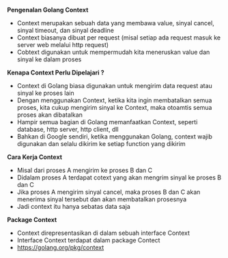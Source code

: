 **Pengenalan Golang Context**
- Context merupakan sebuah data yang membawa value, sinyal cancel, sinyal timeout, dan sinyal deadline
- Context biasanya dibuat per request (misal setiap ada request masuk ke server web melalui http request)
- Cobtext digunakan untuk mempermudah kita meneruskan value dan sinyal ke dalam  proses

**Kenapa Context Perlu Dipelajari ?**
- Context di Golang biasa digunakan untuk mengirim data request atau sinyal ke proses lain
- Dengan menggunakan Context, ketika kita ingin membatalkan semua proses, kita cukup mengirim sinyal ke Context, maka otoamtis semua proses akan dibatalkan
- Hampir semua bagian di Golang memanfaatkan Context, seperti database, http server, http client, dll
- Bahkan di Google sendiri, ketika menggunakan Golang, context wajib digunakan dan selalu dikirim ke setiap function yang dikirim

**Cara Kerja Context**
- Misal dari proses A mengirim ke proses B dan C
- Didalam proses A terdapat cotext yang akan mengrim sinyal ke proses B dan C
- Jika proses A mengirim sinyal cancel, maka proses B dan C akan menerima sinyal tersebut dan akan membatalkan prosesnya
- Jadi context itu hanya sebatas data saja

**Package Context**
- Context direpresentasikan di dalam sebuah interface Context
- Interface Context terdapat dalam package Contect
- https://golang.org/pkg/context

